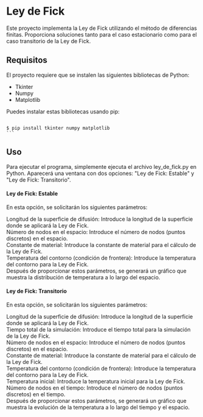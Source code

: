 # Ley de Fick

Este proyecto implementa la Ley de Fick utilizando el método de diferencias finitas. Proporciona soluciones tanto para el caso estacionario como para el caso transitorio de la Ley de Fick.

## Requisitos

El proyecto requiere que se instalen las siguientes bibliotecas de Python:
- Tkinter
- Numpy
- Matplotlib

Puedes instalar estas bibliotecas usando pip:
<pre><code>
$ pip install tkinter numpy matplotlib
```
</code></pre>


## Uso
Para ejecutar el programa, simplemente ejecuta el archivo ley_de_fick.py en Python. Aparecerá una ventana con dos opciones: "Ley de Fick: Estable" y "Ley de Fick: Transitorio".

#### Ley de Fick: Estable
En esta opción, se solicitarán los siguientes parámetros:

Longitud de la superficie de difusión: Introduce la longitud de la superficie donde se aplicará la Ley de Fick.<br>
Número de nodos en el espacio: Introduce el número de nodos (puntos discretos) en el espacio.<br>
Constante de material: Introduce la constante de material para el cálculo de la Ley de Fick.<br>
Temperatura del contorno (condición de frontera): Introduce la temperatura del contorno para la Ley de Fick.<br>
Después de proporcionar estos parámetros, se generará un gráfico que muestra la distribución de temperatura a lo largo del espacio.<br>

#### Ley de Fick: Transitorio
En esta opción, se solicitarán los siguientes parámetros:

Longitud de la superficie de difusión: Introduce la longitud de la superficie donde se aplicará la Ley de Fick.<br>
Tiempo total de la simulación: Introduce el tiempo total para la simulación de la Ley de Fick.<br>
Número de nodos en el espacio: Introduce el número de nodos (puntos discretos) en el espacio.<br>
Constante de material: Introduce la constante de material para el cálculo de la Ley de Fick.<br>
Temperatura del contorno (condición de frontera): Introduce la temperatura del contorno para la Ley de Fick.<br>
Temperatura inicial: Introduce la temperatura inicial para la Ley de Fick.<br>
Número de nodos en el tiempo: Introduce el número de nodos (puntos discretos) en el tiempo.<br>
Después de proporcionar estos parámetros, se generará un gráfico que muestra la evolución de la temperatura a lo largo del tiempo y el espacio.<br>

